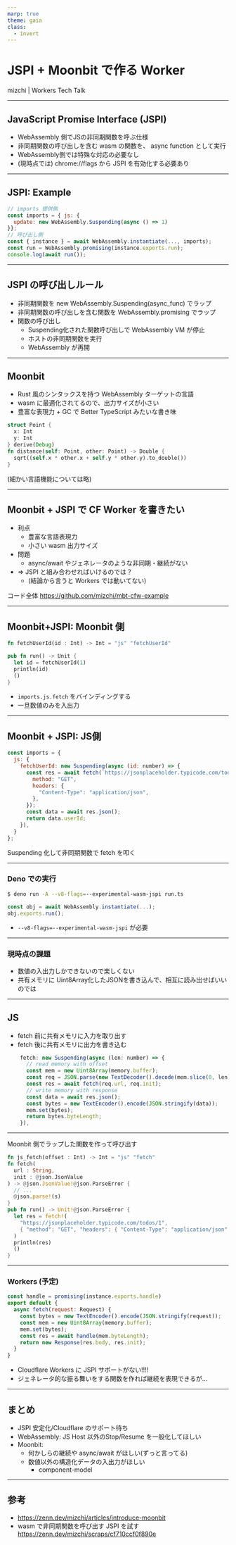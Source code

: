 ```yaml
---
marp: true
theme: gaia
class:
  - invert
---
```


# JSPI + Moonbit で作る Worker

mizchi | Workers Tech Talk

----

## JavaScript Promise Interface (JSPI)

- WebAssembly 側でJSの非同期関数を呼ぶ仕様
- 非同期関数の呼び出しを含む wasm の関数を、 async function として実行
- WebAssembly側では特殊な対応の必要なし
- (現時点では) chrome://flags から JSPI を有効化する必要あり

---

## JSPI: Example

```js
// imports 提供側
const imports = { js: {
  update: new WebAssembly.Suspending(async () => 1)
}};
// 呼び出し側
const { instance } = await WebAssembly.instantiate(..., imports);
const run = WebAssembly.promising(instance.exports.run);
console.log(await run());
```

----

## JSPI の呼び出しルール

- 非同期関数を new WebAssembly.Suspending(async_func) でラップ
- 非同期関数の呼び出しを含む関数を WebAssembly.promising でラップ
- 関数の呼び出し
  - Suspending化された関数呼び出しで WebAssembly VM が停止
  - ホストの非同期関数を実行
  - WebAssembly が再開

---

## Moonbit 

- Rust 風のシンタックスを持つ WebAssembly ターゲットの言語
- wasm に最適化されてるので、出力サイズが小さい
- 豊富な表現力 + GC で Better TypeScript みたいな書き味

```rust
struct Point {
  x: Int
  y: Int
} derive(Debug)
fn distance(self: Point, other: Point) -> Double {
  sqrt((self.x * other.x + self.y * other.y).to_double())
}
```
(細かい言語機能については略)

---

## Moonbit + JSPI で CF Worker を書きたい

- 利点
  - 豊富な言語表現力
  - 小さい wasm 出力サイズ
- 問題
  - async/await やジェネレータのような非同期・継続がない
- => JSPI と組み合わせればいけるのでは？
  - (結論から言うと Workers では動いてない)

コード全体
https://github.com/mizchi/mbt-cfw-example

----

## Moonbit+JSPI: Moonbit 側

```rust
fn fetchUserId(id : Int) -> Int = "js" "fetchUserId"

pub fn run() -> Unit {
  let id = fetchUserId(1)
  println(id)
  ()
}
```

- `imports.js.fetch` をバインディングする
- 一旦数値のみを入出力

----

## Moonbit + JSPI: JS側

```js
const imports = {
  js: {
    fetchUserId: new Suspending(async (id: number) => {
      const res = await fetch(`https://jsonplaceholder.typicode.com/todos/${id}`, {
        method: "GET",
        headers: {
          "Content-Type": "application/json",
        },
      });
      const data = await res.json();
      return data.userId;
    }),
  }
};
```

Suspending 化して非同期関数で fetch を叩く

---

### Deno での実行

```bash
$ deno run -A --v8-flags=--experimental-wasm-jspi run.ts
```

```js
const obj = await WebAssembly.instantiate(...);
obj.exports.run();
```

- `--v8-flags=--experimental-wasm-jspi` が必要

---

### 現時点の課題

- 数値の入出力しかできないので楽しくない
- 共有メモリに Uint8Array化したJSONを書き込んで、相互に読み出せばいいのでは

----

## JS

- fetch 前に共有メモリに入力を取り出す
- fetch 後に共有メモリに出力を書き込む

```js
    fetch: new Suspending(async (len: number) => {
      // read memory with offset
      const mem = new Uint8Array(memory.buffer);
      const req = JSON.parse(new TextDecoder().decode(mem.slice(0, len)));
      const res = await fetch(req.url, req.init);
      // write memory with response
      const data = await res.json();
      const bytes = new TextEncoder().encode(JSON.stringify(data));
      mem.set(bytes);
      return bytes.byteLength;
    }),
```

----

Moonbit 側でラップした関数を作って呼び出す

```rust
fn js_fetch(offset : Int) -> Int = "js" "fetch"
fn fetch(
  url : String,
  init : @json.JsonValue
) -> @json.JsonValue!@json.ParseError {
  // ...
  @json.parse!(s)
}
pub fn run() -> Unit!@json.ParseError {
  let res = fetch!(
    "https://jsonplaceholder.typicode.com/todos/1",
    { "method": "GET", "headers": { "Content-Type": "application/json" } },
  )
  println(res)
  ()
}
```

----

### Workers (予定)

```js
const handle = promising(instance.exports.handle)
export default {
  async fetch(request: Request) {
    const bytes = new TextEncoder().encode(JSON.stringify(request));
    const mem = new Uint8Array(memory.buffer);
    mem.set(bytes);
    const res = await handle(mem.byteLength);
    return new Response(res.body, res.init);
  }
}
```

- Cloudflare Workers に JSPI サポートがない!!!!
- ジェネレータ的な振る舞いをする関数を作れば継続を表現できるが...

---

## まとめ

- JSPI 安定化/Cloudflare のサポート待ち
- WebAssembly: JS Host 以外のStop/Resume を一般化してほしい
- Moonbit:
  - 何かしらの継続や async/await がほしい(ずっと言ってる)
  - 数値以外の構造化データの入出力がほしい
    - component-model

---

## 参考

- https://zenn.dev/mizchi/articles/introduce-moonbit
- wasm で非同期関数を呼び出す JSPI を試す https://zenn.dev/mizchi/scraps/cf710ccf0f890e